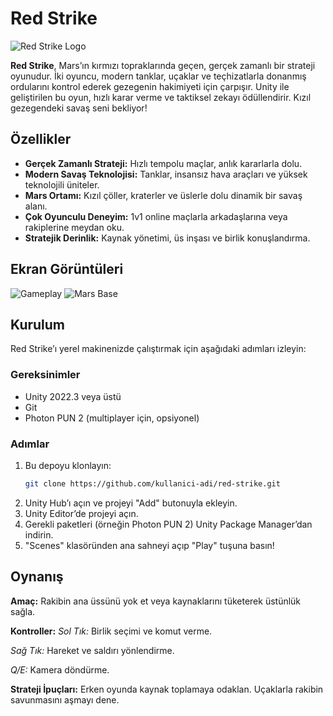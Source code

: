 # Red Strike

![Red Strike Logo](https://via.placeholder.com/150) <!-- Logo eklersen buraya URL koyabilirsin -->

**Red Strike**, Mars’ın kırmızı topraklarında geçen, gerçek zamanlı bir strateji oyunudur. İki oyuncu, modern tanklar, uçaklar ve teçhizatlarla donanmış ordularını kontrol ederek gezegenin hakimiyeti için çarpışır. Unity ile geliştirilen bu oyun, hızlı karar verme ve taktiksel zekayı ödüllendirir. Kızıl gezegendeki savaş seni bekliyor!

## Özellikler
- **Gerçek Zamanlı Strateji:** Hızlı tempolu maçlar, anlık kararlarla dolu.
- **Modern Savaş Teknolojisi:** Tanklar, insansız hava araçları ve yüksek teknolojili üniteler.
- **Mars Ortamı:** Kızıl çöller, kraterler ve üslerle dolu dinamik bir savaş alanı.
- **Çok Oyunculu Deneyim:** 1v1 online maçlarla arkadaşlarına veya rakiplerine meydan oku.
- **Stratejik Derinlik:** Kaynak yönetimi, üs inşası ve birlik konuşlandırma.

## Ekran Görüntüleri
<!-- Ekran görüntülerin olursa buraya ekleyebilirsin -->
![Gameplay](https://via.placeholder.com/600x300?text=Gameplay+Screenshot)
![Mars Base](https://via.placeholder.com/600x300?text=Mars+Base+Screenshot)

## Kurulum
Red Strike’ı yerel makinenizde çalıştırmak için aşağıdaki adımları izleyin:

### Gereksinimler
- Unity 2022.3 veya üstü
- Git
- Photon PUN 2 (multiplayer için, opsiyonel)

### Adımlar
1. Bu depoyu klonlayın:
   ```bash
   git clone https://github.com/kullanici-adi/red-strike.git
   ```
2. Unity Hub’ı açın ve projeyi "Add" butonuyla ekleyin.
3. Unity Editor’de projeyi açın.
4. Gerekli paketleri (örneğin Photon PUN 2) Unity Package Manager’dan indirin.
5. "Scenes" klasöründen ana sahneyi açıp "Play" tuşuna basın!

## Oynanış
**Amaç:** Rakibin ana üssünü yok et veya kaynaklarını tüketerek üstünlük sağla.

**Kontroller:**
*Sol Tık:* Birlik seçimi ve komut verme.

*Sağ Tık:* Hareket ve saldırı yönlendirme.

*Q/E:* Kamera döndürme.

**Strateji İpuçları:**
Erken oyunda kaynak toplamaya odaklan.
Uçaklarla rakibin savunmasını aşmayı dene.